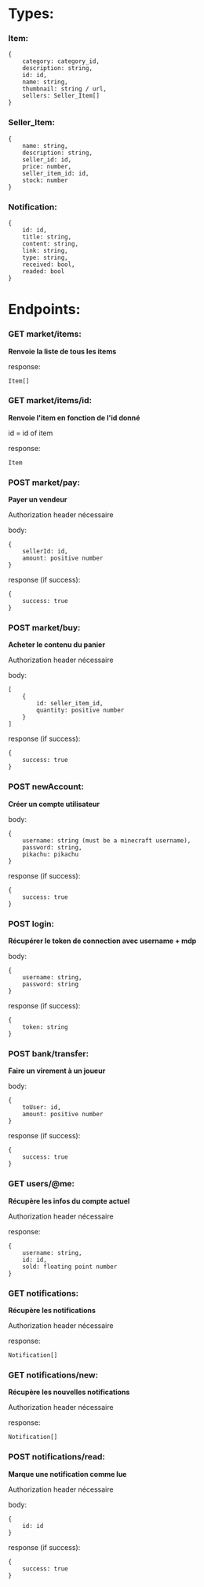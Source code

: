 # Types:

### Item:

```
{
    category: category_id,
    description: string,
    id: id,
    name: string,
    thumbnail: string / url,
    sellers: Seller_Item[]
}
```


### Seller_Item:

```
{
    name: string,
    description: string,
    seller_id: id,
    price: number,
    seller_item_id: id,
    stock: number
}
```

### Notification:

```
{
    id: id,
    title: string,
    content: string,
    link: string,
    type: string,
    received: bool,
    readed: bool
}
```


# Endpoints:

### GET market/items:

__Renvoie la liste de tous les items__

response:

```
Item[]
```


### GET market/items/id:

__Renvoie l'item en fonction de l'id donné__

id = id of item

response:

```
Item
```


### POST market/pay:

__Payer un vendeur__

Authorization header nécessaire

body:

```
{
    sellerId: id,
    amount: positive number
}
```

response (if success):

```
{
    success: true
}
```


### POST market/buy:

__Acheter le contenu du panier__

Authorization header nécessaire

body:

```
[
    {
        id: seller_item_id,
        quantity: positive number
    }
]
```

response (if success):

```
{
    success: true
}
```

### POST newAccount:

__Créer un compte utilisateur__

body:

```
{
    username: string (must be a minecraft username),
    password: string,
    pikachu: pikachu
}
```

response (if success):

```
{
    success: true
}
```

### POST login:

__Récupérer le token de connection avec username + mdp__

body:

```
{
    username: string,
    password: string
}
```

response (if success):

```
{
    token: string
}
```


### POST bank/transfer:

__Faire un virement à un joueur__

body:

````
{
    toUser: id,
    amount: positive number
}
````

response (if success):

```
{
    success: true
}
```

### GET users/@me:

__Récupère les infos du compte actuel__

Authorization header nécessaire

response:

```
{
    username: string,
    id: id,
    sold: floating point number 
}
```


### GET notifications:

__Récupère les notifications__

Authorization header nécessaire

response:

```
Notification[]
```

### GET notifications/new:

__Récupère les nouvelles notifications__

Authorization header nécessaire

response:

```
Notification[]
```


### POST notifications/read:

__Marque une notification comme lue__

Authorization header nécessaire

body:

```
{
    id: id
}
```

response (if success):

```
{
    success: true
}
```